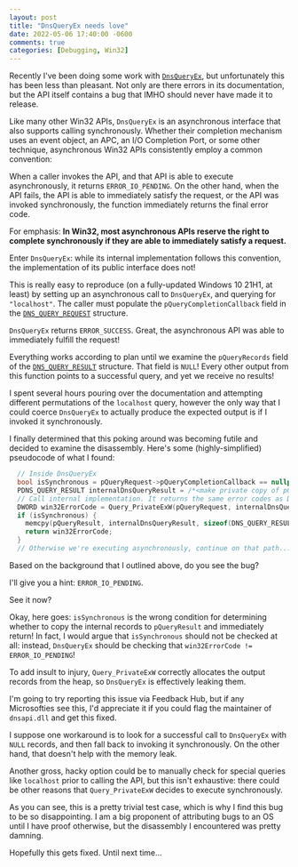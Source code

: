 ```yaml
---
layout: post
title: "DnsQueryEx needs love"
date: 2022-05-06 17:40:00 -0600
comments: true
categories: [Debugging, Win32]
---
```

Recently I've been doing some work with [`DnsQueryEx`](https://web.archive.org/web/20220107041650/https://docs.microsoft.com/en-us/windows/win32/api/windns/nf-windns-dnsqueryex),
but unfortunately this has been less than pleasant. Not only are there errors in its documentation,
but the API itself contains a bug that IMHO should never have made it to release.

Like many other Win32 APIs, `DnsQueryEx` is an asynchronous interface that also
supports calling synchronously. Whether their completion mechanism uses an event
object, an APC, an I/O Completion Port, or some other technique, asynchronous
Win32 APIs consistently employ a common convention:

When a caller invokes the API, and that API is able to execute asynchronously,
it returns `ERROR_IO_PENDING`. On the other hand, when the API fails, the API is
able to immediately satisfy the request, or the API was invoked synchronously,
the function immediately returns the final error code.

For emphasis: **In Win32, most asynchronous APIs reserve the right to complete
synchronously if they are able to immediately satisfy a request.**

Enter `DnsQueryEx`: while its internal implementation follows this convention,
the implementation of its public interface does not!

This is really easy to reproduce (on a fully-updated Windows 10 21H1, at least)
by setting up an asynchronous call to `DnsQueryEx`, and querying for `"localhost"`.
The caller must populate the `pQueryCompletionCallback` field in the [`DNS_QUERY_REQUEST`](https://web.archive.org/web/20220107051448/https://docs.microsoft.com/en-us/windows/win32/api/windns/ns-windns-dns_query_request)
structure.

`DnsQueryEx` returns `ERROR_SUCCESS`. Great, the asynchronous API was able to
immediately fulfill the request!

Everything works according to plan until we examine the `pQueryRecords` field of
the [`DNS_QUERY_RESULT`](https://web.archive.org/web/20220106224652/https://docs.microsoft.com/en-us/windows/win32/api/windns/ns-windns-dns_query_result)
structure. That field is `NULL`! Every other output from this function points to
a successful query, and yet we receive no results!

I spent several hours pouring over the documentation and attempting different
permutations of the `localhost` query, however the only way that I could coerce
`DnsQueryEx` to actually produce the expected output is if I invoked it
synchronously.

I finally determined that this poking around was becoming futile and decided to
examine the disassembly. Here's some (highly-simplified) pseudocode of what I found:

``` c++
  // Inside DnsQueryEx
  bool isSynchronous = pQueryRequest->pQueryCompletionCallback == nullptr;
  PDNS_QUERY_RESULT internalDnsQueryResult = /*<make private copy of pQueryResults>*/;
  // Call internal implementation. It returns the same error codes as DnsQueryEx
  DWORD win32ErrorCode = Query_PrivateExW(pQueryRequest, internalDnsQueryResult);
  if (isSynchronous) {
    memcpy(pQueryResult, internalDnsQueryResult, sizeof(DNS_QUERY_RESULT));
    return win32ErrorCode;
  }
  // Otherwise we're executing asynchronously, continue on that path...
```

Based on the background that I outlined above, do you see the bug?







I'll give you a hint: `ERROR_IO_PENDING`.







See it now?







Okay, here goes: `isSynchronous` is the wrong condition for determining
whether to copy the internal records to `pQueryResult` and immediately
return! In fact, I would argue that `isSynchronous` should not be checked at
all: instead, `DnsQueryEx` should be checking that `win32ErrorCode != ERROR_IO_PENDING`!

To add insult to injury, `Query_PrivateExW` correctly allocates the output
records from the heap, so `DnsQueryEx` is effectively leaking them.

I'm going to try reporting this issue via Feedback Hub, but if any Microsofties
see this, I'd appreciate it if you could flag the maintainer of `dnsapi.dll` and
get this fixed.

I suppose one workaround is to look for a successful call to `DnsQueryEx` with
`NULL` records, and then fall back to invoking it synchronously. On the other
hand, that doesn't help with the memory leak.

Another gross, hacky option could be to manually check for special queries like
`localhost` prior to calling the API, but this isn't exhaustive: there could
be other reasons that `Query_PrivateExW` decides to execute synchronously.

As you can see, this is a pretty trivial test case, which is why I find this
bug to be so disappointing. I am a big proponent of attributing bugs to an OS
until I have proof otherwise, but the disassembly I encountered was pretty
damning.

Hopefully this gets fixed. Until next time...
